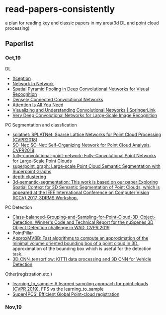 # read-papers-consistently
a plan for reading key and classic papers in my area(3d DL and point cloud processing)

## Paperlist
### Oct,19
DL
* [Xception](http://openaccess.thecvf.com/content_cvpr_2017/html/Chollet_Xception_Deep_Learning_CVPR_2017_paper.html)
* [Network In Network](https://arxiv.org/abs/1312.4400)
* [Spatial Pyramid Pooling in Deep Convolutional Networks for Visual Recognition](https://arxiv.org/abs/1406.4729)
* [Densely Connected Convolutional Networks](https://arxiv.org/abs/1608.06993)
* [Attention Is All You Need](https://arxiv.org/abs/1706.03762)
* [Visualizing and Understanding Convolutional Networks | SpringerLink](https://link.springer.com/chapter/10.1007/978-3-319-10590-1_53)
* [Very Deep Convolutional Networks for Large-Scale Image Recognition](https://arxiv.org/abs/1409.1556)

PC Segmentation and classfication
* [splatnet: SPLATNet: Sparse Lattice Networks for Point Cloud Processing (CVPR2018)](https://github.com/NVlabs/splatnet)
* [SO-Net: SO-Net: Self-Organizing Network for Point Cloud Analysis, CVPR2018](https://github.com/lijx10/SO-Net)
* [fully-convolutional-point-network: Fully-Convolutional Point Networks for Large-Scale Point Clouds](https://github.com/drethage/fully-convolutional-point-network)
* [superpoint_graph: Large-scale Point Cloud Semantic Segmentation with Superpoint Graphs](https://github.com/loicland/superpoint_graph)
* [depth clustering](https://github.com/PRBonn/depth_clustering)
* [3d-semantic-segmentation: This work is based on our paper Exploring Spatial Context for 3D Semantic Segmentation of Point Clouds, which is appeared at the IEEE International Conference on Computer Vision (ICCV) 2017, 3DRMS Workshop.](https://github.com/VisualComputingInstitute/3d-semantic-segmentation)

PC Detection
* [Class-balanced-Grouping-and-Sampling-for-Point-Cloud-3D-Object-Detection: Winner's Code and Technical Report for the nuScenes 3D Object Detection challenge in WAD, CVPR 2019](https://github.com/poodarchu/Class-balanced-Grouping-and-Sampling-for-Point-Cloud-3D-Object-Detection)
* PointPillar
* [ApproxMVBB: Fast algorithms to compute an approximation of the minimal volume oriented bounding box of a point cloud in 3D.](https://github.com/gabyx/ApproxMVBB), approximation of the bounding box which is useful for the detection task.
* [3D_CNN_tensorflow: KITTI data processing and 3D CNN for Vehicle Detection](https://github.com/yukitsuji/3D_CNN_tensorflow)

Other(registration,etc.)
* [learning_to_sample: A learned sampling approach for point clouds (CVPR 2019)](https://github.com/orendv/learning_to_sample), FPS vs the learning_to_sample
* [Super4PCS: Efficient Global Point-cloud registration](https://github.com/nmellado/Super4PCS)

### Nov,19
